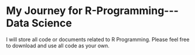 # My Journey for R-Programming---Data Science
I will store all code or documents related to R Programming.
Please feel free to download and use all code as your own.
